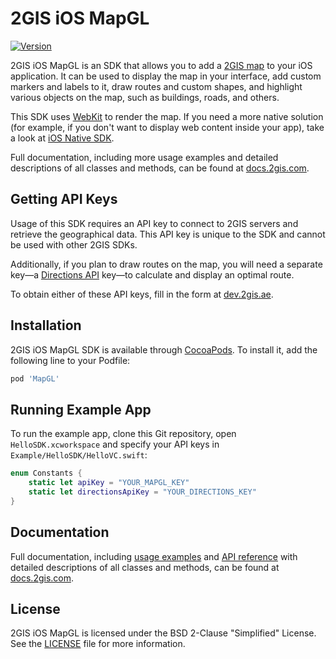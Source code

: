 # 2GIS iOS MapGL
[![Version](https://img.shields.io/cocoapods/v/MapGL.svg?style=flat)](https://cocoapods.org/pods/MapGL)

2GIS iOS MapGL is an SDK that allows you to add a [2GIS map](https://2gis.ae/) to your iOS application. It can be used to display the map in your interface, add custom markers and labels to it, draw routes and custom shapes, and highlight various objects on the map, such as buildings, roads, and others.

This SDK uses [WebKit](https://developer.apple.com/documentation/webkit) to render the map. If you need a more native solution (for example, if you don't want to display web content inside your app), take a look at [iOS Native SDK](https://docs.2gis.com/en/ios/native/maps/overview).

Full documentation, including more usage examples and detailed descriptions of all classes and methods, can be found at [docs.2gis.com](https://docs.2gis.com/en/ios/webgl/maps/overview).


## Getting API Keys

Usage of this SDK requires an API key to connect to 2GIS servers and retrieve the geographical data. This API key is unique to the SDK and cannot be used with other 2GIS SDKs.

Additionally, if you plan to draw routes on the map, you will need a separate key—a [Directions API](https://docs.2gis.com/en/api/navigation/directions/overview) key—to calculate and display an optimal route. 

To obtain either of these API keys, fill in the form at [dev.2gis.ae](https://dev.2gis.ae/order/).


## Installation

2GIS iOS MapGL SDK is available through [CocoaPods](http://cocoapods.org/). To install it, add the following line to your Podfile:

```ruby
pod 'MapGL'
```


## Running Example App

To run the example app, clone this Git repository, open `HelloSDK.xcworkspace` and specify your API keys in `Example/HelloSDK/HelloVC.swift`:

```swift
enum Constants {
    static let apiKey = "YOUR_MAPGL_KEY"
    static let directionsApiKey = "YOUR_DIRECTIONS_KEY"
}
```


## Documentation

Full documentation, including [usage examples](https://docs.2gis.com/en/ios/webgl/maps/examples) and [API reference](https://docs.2gis.com/en/ios/webgl/maps/reference/MapView) with detailed descriptions of all classes and methods, can be found at [docs.2gis.com](https://docs.2gis.com/en/ios/webgl/maps/overview).


## License

2GIS iOS MapGL is licensed under the BSD 2-Clause "Simplified" License. See the [LICENSE](https://github.com/2gis/MapGL-iOS/blob/master/LICENSE) file for more information.
